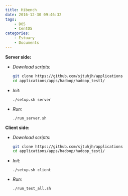 ```yaml
---
title: Hibench
date: 2016-12-30 09:46:32
tags:
	- D05
	- CentOS
categories:
	- Estuary
	- Documents
---
```

**Server side:**
- *Download scripts:*
  ```bash
  git clone https://github.com/sjtuhjh/applications
  cd applications/apps/hadoop/hadoop_test1/
  ```

- *Init:* 	
  ```
  ./setup.sh server
  ```

- *Run:*
  ```
  ./run_server.sh
  ```
**Client side:**
- *Download scripts:*
  ```bash
  git clone https://github.com/sjtuhjh/applications
  cd applications/apps/hadoop/hadoop_test1/
  ```
- *Init:*
  ```
  ./setup.sh client
  ```
- *Run:*
  ```
  ./run_test_all.sh
  ```
